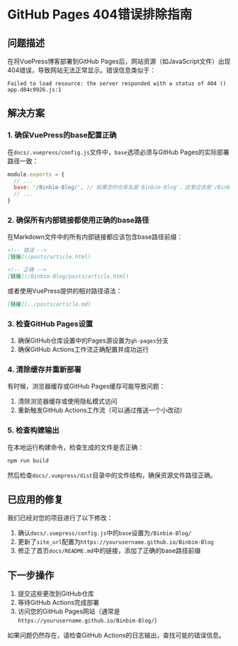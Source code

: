 # GitHub Pages 404错误排除指南

## 问题描述

在将VuePress博客部署到GitHub Pages后，网站资源（如JavaScript文件）出现404错误，导致网站无法正常显示。错误信息类似于：

```
Failed to load resource: the server responded with a status of 404 ()
app.d84c9926.js:1
```

## 解决方案

### 1. 确保VuePress的base配置正确

在`docs/.vuepress/config.js`文件中，`base`选项必须与GitHub Pages的实际部署路径一致：

```js
module.exports = {
  // ...
  base: '/Binbim-Blog/', // 如果您的仓库名是'Binbim-Blog'，这里应该是'/Binbim-Blog/'
  // ...
}
```

### 2. 确保所有内部链接都使用正确的base路径

在Markdown文件中的所有内部链接都应该包含base路径前缀：

```markdown
<!-- 错误 -->
[链接](/posts/article.html)

<!-- 正确 -->
[链接](/Binbim-Blog/posts/article.html)
```

或者使用VuePress提供的相对路径语法：

```markdown
[链接](../posts/article.md)
```

### 3. 检查GitHub Pages设置

1. 确保GitHub仓库设置中的Pages源设置为`gh-pages`分支
2. 确保GitHub Actions工作流正确配置并成功运行

### 4. 清除缓存并重新部署

有时候，浏览器缓存或GitHub Pages缓存可能导致问题：

1. 清除浏览器缓存或使用隐私模式访问
2. 重新触发GitHub Actions工作流（可以通过推送一个小改动）

### 5. 检查构建输出

在本地运行构建命令，检查生成的文件是否正确：

```bash
npm run build
```

然后检查`docs/.vuepress/dist`目录中的文件结构，确保资源文件路径正确。

## 已应用的修复

我们已经对您的项目进行了以下修改：

1. 确认`docs/.vuepress/config.js`中的`base`设置为`/Binbim-Blog/`
2. 更新了`site_url`配置为`https://yourusername.github.io/Binbim-Blog`
3. 修正了首页`docs/README.md`中的链接，添加了正确的base路径前缀

## 下一步操作

1. 提交这些更改到GitHub仓库
2. 等待GitHub Actions完成部署
3. 访问您的GitHub Pages网站（通常是`https://yourusername.github.io/Binbim-Blog/`）

如果问题仍然存在，请检查GitHub Actions的日志输出，查找可能的错误信息。